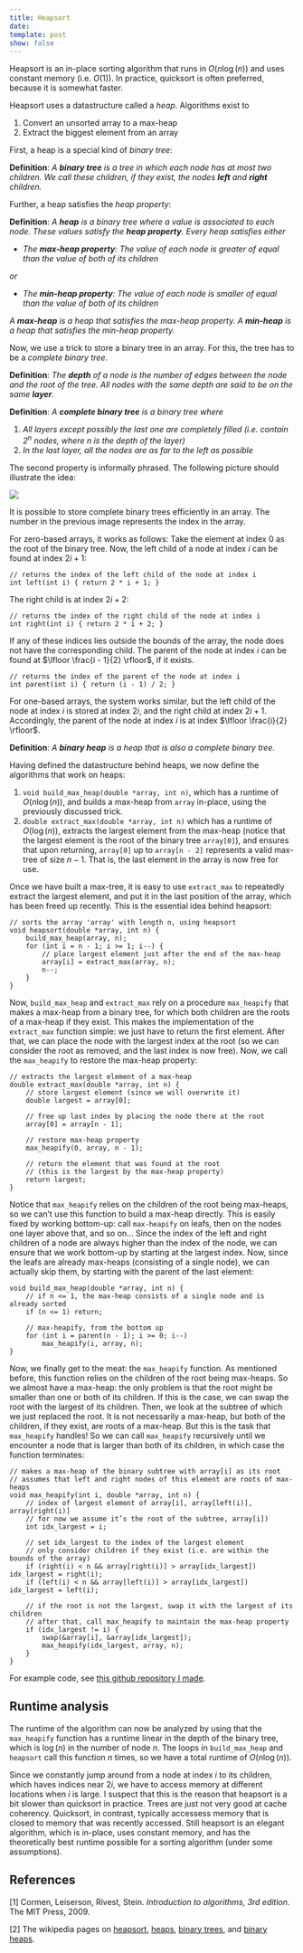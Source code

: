 ```yaml
---
title: Heapsort
date: 
template: post
show: false
---
```


Heapsort is an in-place sorting algorithm that runs in $O(n \log(n))$ and uses constant memory (i.e. $O(1)$). In practice, quicksort is often preferred, because it is somewhat faster.

Heapsort uses a datastructure called a *heap*. Algorithms exist to

1. Convert an unsorted array to a max-heap
2. Extract the biggest element from an array

First, a heap is a special kind of *binary tree*:

**Definition**: *A **binary tree** is a tree in which each node has at most two children. We call these children, if they exist, the nodes **left** and **right** children.*

Further, a heap satisfies the *heap property*:

**Definition**: *A **heap** is a binary tree where a value is associated to each node. These values satisfy the **heap property**. Every heap satisfies either*
  - *The **max-heap property**: The value of each node is greater of equal than the value of both of its children*
  
*or*
  - *The **min-heap property**: The value of each node is smaller of equal than the value of both of its children*

*A **max-heap** is a heap that satisfies the max-heap property. A **min-heap** is a heap that satisfies the min-heap property.*

Now, we use a trick to store a binary tree in an array. For this, the tree has to be a *complete binary tree*.

**Definition**: *The **depth** of a node is the number of edges between the node and the root of the tree. All nodes with the same depth are said to be on the same **layer**.*

**Definition**: *A **complete binary tree** is a binary tree where*
1. *All layers except possibly the last one are completely filled (i.e. contain $2^n$ nodes, where $n$ is the depth of the layer)*
2. *In the last layer, all the nodes are as far to the left as possible*

The second property is informally phrased. The following picture should illustrate the idea:

![](/images/complete_binary_tree.png)

It is possible to store complete binary trees efficiently in an array. The number in the previous image represents the index in the array.

For zero-based arrays, it works as follows: Take the element at index 0 as the root of the binary tree. Now, the left child of a node at index $i$ can be found at index $2i + 1$:

	// returns the index of the left child of the node at index i
	int left(int i) { return 2 * i + 1; }

The right child is at index $2i + 2$:

	// returns the index of the right child of the node at index i
	int right(int i) { return 2 * i + 2; }

If any of these indices lies outside the bounds of the array, the node does not have the corresponding child. The parent of the node at index $i$ can be found at $\lfloor \frac{i - 1}{2} \rfloor$, if it exists.

	// returns the index of the parent of the node at index i
	int parent(int i) { return (i - 1) / 2; }

For one-based arrays, the system works similar, but the left child of the node at index $i$ is stored at index $2i$, and the right child at index $2i + 1$. Accordingly, the parent of the node at index $i$ is at index $\lfloor \frac{i}{2} \rfloor$.

**Definition**: *A **binary heap** is a heap that is also a complete binary tree.*

Having defined the datastructure behind heaps, we now define the algorithms that work on heaps:
1. `void build_max_heap(double *array, int n)`, which has a runtime of $O(n \log(n))$, and builds a max-heap from `array` in-place, using the previously discussed trick.
2. `double extract_max(double *array, int n)` which has a runtime of $O(\log(n))$, extracts the largest element from the max-heap (notice that the largest element is the root of the binary tree `array[0]`), and ensures that upon returning, `array[0]` up to `array[n - 2]` represents a valid max-tree of size $n - 1$. That is, the last element in the array is now free for use.

Once we have built a max-tree, it is easy to use `extract_max` to repeatedly extract the largest element, and put it in the last position of the array, which has been freed up recently. This is the essential idea behind heapsort:

	// sorts the array 'array' with length n, using heapsort
	void heapsort(double *array, int n) {
		build_max_heap(array, n);
		for (int i = n - 1; i >= 1; i--) {
			// place largest element just after the end of the max-heap
			array[i] = extract_max(array, n);
			n--;
		}
	}

Now, `build_max_heap` and `extract_max` rely on a procedure `max_heapify` that makes a max-heap from a binary tree, for which both children are the roots of a max-heap if they exist. This makes the implementation of the `extract_max` function simple: we just have to return the first element. After that, we can place the node with the largest index at the root (so we can consider the root as removed, and the last index is now free). Now, we call the `max_heapify` to restore the max-heap property:

	// extracts the largest element of a max-heap
	double extract_max(double *array, int n) {
		// store largest element (since we will overwrite it)
		double largest = array[0];

		// free up last index by placing the node there at the root
		array[0] = array[n - 1];

		// restore max-heap property
		max_heapify(0, array, n - 1);

		// return the element that was found at the root
		// (this is the largest by the max-heap property)
		return largest;
	}

Notice that `max_heapify` relies on the children of the root being max-heaps, so we can’t use this function to build a max-heap directly. This is easily fixed by working bottom-up: call `max-heapify` on leafs, then on the nodes one layer above that, and so on... Since the index of the left and right children of a node are always higher than the index of the node, we can ensure that we work bottom-up by starting at the largest index. Now, since the leafs are already max-heaps (consisting of a single node), we can actually skip them, by starting with the parent of the last element:

	void build_max_heap(double *array, int n) {
		// if n <= 1, the max-heap consists of a single node and is already sorted
		if (n <= 1) return;

		// max-heapify, from the bottom up
		for (int i = parent(n - 1); i >= 0; i--)
			max_heapify(i, array, n);
	}

Now, we finally get to the meat: the `max_heapify` function. As mentioned before, this function relies on the children of the root being max-heaps. So we almost have a max-heap: the only problem is that the root might be smaller than one or both of its children. If this is the case, we can swap the root with the largest of its children. Then, we look at the subtree of which we just replaced the root. It is not necessarily a max-heap, but both of the children, if they exist, are roots of a max-heap. But this is the task that `max_heapify` handles! So we can call `max_heapify` recursively until we encounter a node that is larger than both of its children, in which case the function terminates:

	// makes a max-heap of the binary subtree with array[i] as its root
	// assumes that left and right nodes of this element are roots of max-heaps
	void max_heapify(int i, double *array, int n) {
		// index of largest element of array[i], array[left(i)], array[right(i)]
		// for now we assume it’s the root of the subtree, array[i])
		int idx_largest = i;

		// set idx_largest to the index of the largest element
		// only consider children if they exist (i.e. are within the bounds of the array)
		if (right(i) < n && array[right(i)] > array[idx_largest]) idx_largest = right(i);
		if (left(i) < n && array[left(i)] > array[idx_largest]) idx_largest = left(i);

		// if the root is not the largest, swap it with the largest of its children
		// after that, call max_heapify to maintain the max-heap property
		if (idx_largest != i) {
			swap(&array[i], &array[idx_largest]);
			max_heapify(idx_largest, array, n);
		}
	}

For example code, see [this github repository I made](https://github.com/benoncoffee/heapsort).

## Runtime analysis

The runtime of the algorithm can now be analyzed by using that the `max_heapify` function has a runtime linear in the depth of the binary tree, which is $\log(n)$ in the number of node $n$. The loops in `build_max_heap` and `heapsort` call this function $n$ times, so we have a total runtime of $O(n \log(n))$.

Since we constantly jump around from a node at index $i$ to its children, which haves indices near $2i$, we have to access memory at different locations when $i$ is large. I suspect that this is the reason that heapsort is a bit slower than quicksort in practice. Trees are just not very good at cache coherency. Quicksort, in contrast, typically accessess memory that is closed to memory that was recently accessed. Still heapsort is an elegant algorithm, which is in-place, uses constant memory, and has the theoretically best runtime possible for a sorting algorithm (under some assumptions).


## References

[1] Cormen, Leiserson, Rivest, Stein. *Introduction to algorithms, 3rd edition*. The MIT Press, 2009.

[2] The wikipedia pages on [heapsort](https://en.wikipedia.org/wiki/Heapsort), [heaps](https://en.wikipedia.org/wiki/Heap_(data_structure)), [binary trees](https://en.wikipedia.org/wiki/Binary_tree), and [binary heaps](https://en.wikipedia.org/wiki/Binary_heap).
